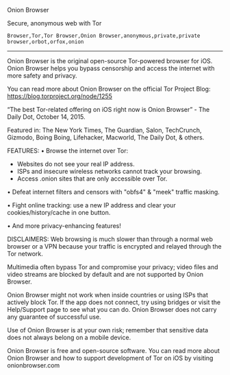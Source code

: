 Onion Browser

Secure, anonymous web with Tor

`Browser,Tor,Tor Browser,Onion Browser,anonymous,private,private browser,orbot,orfox,onion`

---

Onion Browser is the original open-source Tor-powered browser for iOS. Onion Browser helps you bypass censorship and access the internet with more safety and privacy.

You can read more about Onion Browser on the official Tor Project Blog: https://blog.torproject.org/node/1255

“The best Tor-related offering on iOS right now is Onion Browser” - The Daily Dot, October 14, 2015.

Featured in: The New York Times, The Guardian, Salon, TechCrunch, Gizmodo, Boing Boing, Lifehacker, Macworld, The Daily Dot, & others.

FEATURES:
• Browse the internet over Tor:
- Websites do not see your real IP address.
- ISPs and insecure wireless networks cannot track your browsing.
- Access .onion sites that are only accessible over Tor.

• Defeat internet filters and censors with "obfs4" & "meek" traffic masking.

• Fight online tracking: use a new IP address and clear your cookies/history/cache in one button.

• And more privacy-enhancing features!

DISCLAIMERS:
Web browsing is much slower than through a normal web browser or a VPN because your traffic is encrypted and relayed through the Tor network.

Multimedia often bypass Tor and compromise your privacy; video files and video streams are blocked by default and are not supported by Onion Browser.

Onion Browser might not work when inside countries or using ISPs that actively block Tor. If the app does not connect, try using bridges or visit the Help/Support page to see what you can do. Onion Browser does not carry any guarantee of successful use.

Use of Onion Browser is at your own risk; remember that sensitive data does not always belong on a mobile device.

Onion Browser is free and open-source software. You can read more about Onion Browser and how to support development of Tor on iOS by visiting onionbrowser.com
